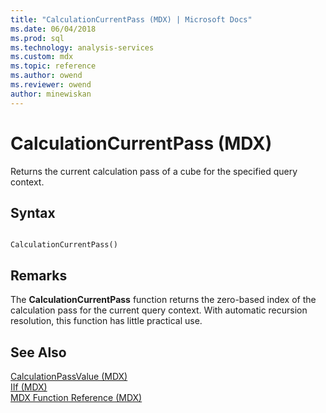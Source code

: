 ```yaml
---
title: "CalculationCurrentPass (MDX) | Microsoft Docs"
ms.date: 06/04/2018
ms.prod: sql
ms.technology: analysis-services
ms.custom: mdx
ms.topic: reference
ms.author: owend
ms.reviewer: owend
author: minewiskan
---
```

# CalculationCurrentPass (MDX)


  Returns the current calculation pass of a cube for the specified query context.  
  
## Syntax  
  
```  
  
CalculationCurrentPass()  
```  
  
## Remarks  
 The **CalculationCurrentPass** function returns the zero-based index of the calculation pass for the current query context. With automatic recursion resolution, this function has little practical use.  
  
## See Also  
 [CalculationPassValue &#40;MDX&#41;](../mdx/calculationpassvalue-mdx.md)   
 [IIf &#40;MDX&#41;](../mdx/iif-mdx.md)   
 [MDX Function Reference &#40;MDX&#41;](../mdx/mdx-function-reference-mdx.md)  
  
  
